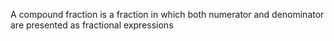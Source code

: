 A compound fraction is a fraction in which both numerator and denominator are presented as fractional expressions
